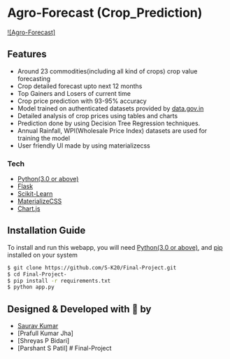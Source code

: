 # Agro-Forecast (Crop_Prediction)
[![Agro-Forecast]](https://github.com/S-K20/Final-Project.git)

## Features
  - Around 23 commodities(including all kind of crops) crop value forecasting
  - Crop detailed forecast upto next 12 months
  - Top Gainers and Losers of current time
  - Crop price prediction with 93-95% accuracy
  - Model trained on authenticated datasets provided by [data.gov.in](https://data.gov.in)
  - Detailed analysis of crop prices using tables and charts
  - Prediction done by using Decision Tree Regression techniques.
  - Annual Rainfall, WPI(Wholesale Price Index) datasets are used for training the model
  - User friendly UI made by using materializecss
 
### Tech
* [Python(3.0 or above)](https://www.python.org/)
* [Flask](http://flask.pocoo.org/)
* [Scikit-Learn](https://scikit-learn.org/)
* [MaterializeCSS](https://materializecss.com/)
* [Chart.js](https://www.chartjs.org/)

## Installation Guide
To install and run this webapp, you will need [Python(3.0 or above)](https://www.python.org/), and [pip](https://pypi.org/project/pip/) installed on your system
```sh
$ git clone https://github.com/S-K20/Final-Project.git
$ cd Final-Project-
$ pip install -r requirements.txt
$ python app.py
```




## Designed & Developed with :sparkling_heart: by
* [Saurav Kumar](https://github.com/S-K20)
* [Prafull Kumar Jha]
* [Shreyas P Bidari]
* [Parshant S Patil]
#   F i n a l - P r o j e c t  
 
